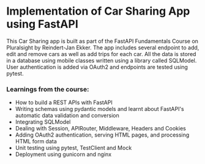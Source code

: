 # Implementation of Car Sharing App using FastAPI

This Car Sharing app is built as part of the FastAPI Fundamentals Course on Pluralsight by Reindert-Jan Ekker.
The app includes several endpoint to add, edit and remove cars as well as add trips for each car.
All the data is stored in a database using mobile classes written using a library called SQLModel.
User authentication is added via OAuth2 and endpoints are tested using pytest.

### Learnings from the course:
- How to build a REST APIs with FastAPI
- Writing schemas using pydantic models and learnt about FastAPI's automatic data validation and conversion
- Integrating SQLModel
- Dealing with Session, APIRouter, Middleware, Headers and Cookies
- Adding OAuth2 authentication, serving HTML pages, and processing HTML form data
- Unit testing using pytest, TestClient and Mock
- Deployment using gunicorn and nginx